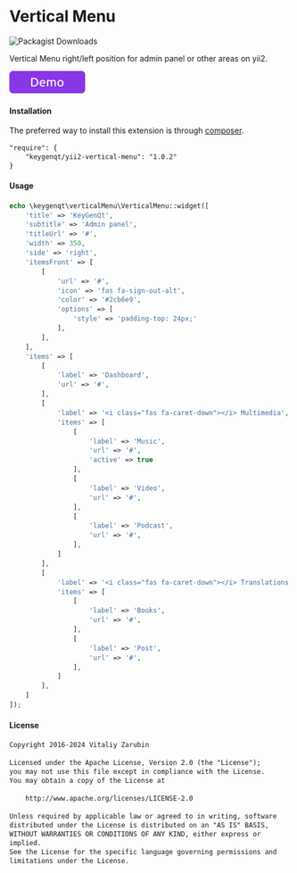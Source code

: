 Vertical Menu
===================

![Packagist Downloads](https://img.shields.io/packagist/dt/keygenqt/yii2-vertical-menu)

Vertical Menu right/left position for admin panel or other areas on yii2.

<p>
    <a href="https://old.keygenqt.com/work/yii2-vertical-menu">
        <img src="data/demo_button.gif" width="136px"/>
    </a>
</p>

#### Installation

The preferred way to install this extension is through [composer](http://getcomposer.org/download/).

```
"require": {
    "keygenqt/yii2-vertical-menu": "1.0.2"
}
```

#### Usage

```php
echo \keygenqt\verticalMenu\VerticalMenu::widget([
    'title' => 'KeyGenQt',
    'subtitle' => 'Admin panel',
    'titleUrl' => '#',
    'width' => 350,
    'side' => 'right',
    'itemsFront' => [
        [
            'url' => '#',
            'icon' => 'fas fa-sign-out-alt',
            'color' => '#2cb6e9',
            'options' => [
                'style' => 'padding-top: 24px;'
            ],
        ],
    ],
    'items' => [
        [
            'label' => 'Dashboard',
            'url' => '#',
        ],
        [
            'label' => '<i class="fas fa-caret-down"></i> Multimedia',
            'items' => [
                [
                    'label' => 'Music',
                    'url' => '#',
                    'active' => true
                ],
                [
                    'label' => 'Video',
                    'url' => '#',
                ],
                [
                    'label' => 'Podcast',
                    'url' => '#',
                ],
            ]
        ],
        [
            'label' => '<i class="fas fa-caret-down"></i> Translations',
            'items' => [
                [
                    'label' => 'Books',
                    'url' => '#',
                ],
                [
                    'label' => 'Post',
                    'url' => '#',
                ],
            ]
        ],
    ]
]);
```

#### License

```
Copyright 2016-2024 Vitaliy Zarubin

Licensed under the Apache License, Version 2.0 (the "License");
you may not use this file except in compliance with the License.
You may obtain a copy of the License at

    http://www.apache.org/licenses/LICENSE-2.0

Unless required by applicable law or agreed to in writing, software
distributed under the License is distributed on an "AS IS" BASIS,
WITHOUT WARRANTIES OR CONDITIONS OF ANY KIND, either express or implied.
See the License for the specific language governing permissions and
limitations under the License.
```
